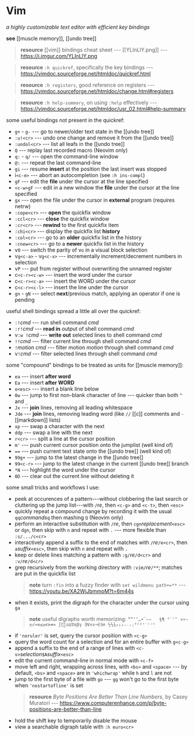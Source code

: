 # Vim

_a highly customizable text editor with efficient key bindings_

**see** [[muscle memory]], [[undo tree]]

> **resource** [[vim]] bindings cheat sheet --- [[YLInLlY.png]] --- <https://i.imgur.com/YLInLlY.png>

> **resource** `:h quickref`, specifically the key bindings --- <https://vimdoc.sourceforge.net/htmldoc/quickref.html>

> **resource** `:h registers`, good reference on registers --- <https://vimdoc.sourceforge.net/htmldoc/change.html#registers>

> **resource** `:h help-summary`, on using `:help` effectively --- <https://vimdoc.sourceforge.net/htmldoc/usr_02.html#help-summary>

some useful bindings not present in the quickref:

- `g+` - `g-` --- go to newer/older text state in the [[undo tree]]
- `:u!<cr>` --- undo one change and remove it from the [[undo tree]]
- `:undol<cr>` --- list all leafs in the [[undo tree]]
- `Q` --- replay last recorded macro (Neovim only)
- `q:` - `q/` --- open the command-line window
- `@:` --- repeat the last command-line
- `gi` --- resume **insert** at the position the last insert was stopped
- i`<c-e>` --- abort an autocompletion (see `:h ins-compl`)
- `gF` --- edit the **file** under the cursor at the line specified
- `<c-w>gF` --- edit in a new window the **file** under the cursor at the line specified
- `gx` --- open the file under the cursor in **external** program (requires netrw)
- `:cope<cr>` --- **open** the quickfix window
- `:ccl<cr>` --- **close** the quickfix window
- `:cr<cr>` --- **rewind** to the first quickfix item
- `:chi<cr>` --- display the quickfix list **history**
- `:col<cr>` --- go to an **older** quickfix list in the history
- `:cnew<cr>` --- go to a **newer** quickfix list in the history
- v`O` --- switch the parity of v`o` in a visual block selection
- v`g<c-a>` - v`g<c-x>` --- incrementally increment/decrement numbers in selection
- v`P` --- put from register without overwriting the unnamed register
- c`<c-r><c-w>` --- insert the word under the cursor
- c`<c-r><c-a>` --- insert the WORD under the cursor
- c`<c-r><c-l>` --- insert the line under the cursor
- `gn` - `gN` --- select **next**/previous match, applying an operator if one is pending

useful shell bindings spread a little all over the quickref:

- `:!`_cmd_ --- run shell command _cmd_
- `:r!`_cmd_ --- **read in** output of shell command _cmd_
- v`:w !`_cmd_ --- **write out** selected lines to shell command _cmd_
- `!!`_cmd_ --- filter current line through shell command _cmd_
- `!`_motion_ _cmd_ --- filter motion _motion_ through shell command _cmd_
- v`!`_cmd_ --- filter selected lines through shell command _cmd_

some "compound" bindings to be treated as units for [[muscle memory]]:

- `ea` --- insert **after word**
- `Ea` --- insert **after WORD**
- `o<esc>` --- insert a blank line below
- `0w` --- jump to first non-blank character of line --- quicker than both `^` and `_`
- `Jx` --- **join** lines, removing all leading whitespace
- `Jde` --- **join** lines, removing leading word (like `//` [[c]] comments and `-` [[markdown]] lists)
- `xp` --- swap a character with the next
- `ddp` --- swap a line with the next
- `r<cr>` --- split a line at the cursor position
- `m'` --- push current cursor position onto the jumplist (well kind of)
- `==` --- push current text state onto the [[undo tree]] (well kind of)
- `99g+` --- jump to the latest change in the [[undo tree]]
- `99<c-r>` --- jump to the latest change in the current [[undo tree]] branch
- `*N` --- highlight the word under the cursor
- `0D` --- clear out the current line without deleting it

some small tricks and workflows I use:

- peek at occurences of a pattern---without clobbering the last search or cluttering up the jump list---with `/`_re_, then `<c-g>` and `<c-t>`, then `<esc>`
- quickly repeat a compound change by recording it with the usual `qq`_commands_`q` then mashing `Q` (Neovim only)
- perform an interactive substitution with `/`_re_, then `cgn`_replacement_`<esc>` or `dgn`, then skip with `n` and repeat with `.` --- more flexible than `:s/.../c<cr>`
- interactively append a suffix to the end of matches with `/`_re_`/e<cr>`, then `a`_suffix_`<esc>`, then skip with `n` and repeat with `.`
- keep or delete lines matching a pattern with `:g/`_re_`/d<cr>` and `:v/`_re_`/d<cr>`
- grep recursively from the working directory with `:vim/`_re_`/**`; matches are put in the quickfix list
  > **note** turn `:fin` into a fuzzy finder with `set wildmenu path+=**` --- <https://youtu.be/XA2WjJbmmoM?t=6m44s>
- when it exists, print the digraph for the character under the cursor using `ga`
  > **note** useful digraphs worth memorizing: `“”‘’…•‾–—   §¶ °′″‴ ×÷−±√≈≡≤≥≮≯≠∞ ∫∏∑∂∆∇αβγ ∃∀∧∨¬∈∋∅ ½⅔¾₀₁₂₊₋₍₎⁰¹²⁺⁻⁽⁾ⁿ`
- if `'noruler'` is set, query the cursor position with `<c-g>`
- query the word count for a selection and for an entire buffer with `g<c-g>`
- append a suffix to the end of a range of lines with `<c-v>`_selection_`$A`_suffix_`<esc>`
- edit the current command-line in normal mode with `<c-f>`
- move left and right, wrapping across lines, with `<bs>` and `<space>` --- by default, `<bs>` and `<space>` are in `'whichwrap'` while `h` and `l` are not
- jump to the first byte of a file with `go` --- `gg` won't go to the first byte when `'nostartofline'` is set
  > **resource** _Byte Positions Are Better Than Line Numbers_, by Casey Muratori --- <https://www.computerenhance.com/p/byte-positions-are-better-than-line>
- hold the shift key to temporarily disable the mouse
- view a searchable digraph table with `:h euro<cr>`
